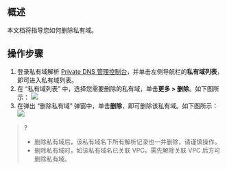 
## 概述
本文档将指导您如何删除私有域。

##  操作步骤
1. 登录私有域解析 [Private DNS 管理控制台](https://console.cloud.tencent.com/privatedns)，并单击左侧导航栏的**私有域列表**，即可进入私有域列表。
2. 在 “私有域列表” 中，选择您需要删除的私有域，单击**更多 > 删除**。如下图所示：
![](https://main.qcloudimg.com/raw/b6a6850344a69512c75195eb3298fd68.png)
3. 在弹出 “删除私有域” 弹窗中，单击**删除**，即可删除该私有域。如下图所示：
![](https://main.qcloudimg.com/raw/b0696370f0edb9febb1d8ededd9744e6.png)
>?
>- 删除私有域后，该私有域名下所有解析记录也一并删除，请谨慎操作。
>- 删除私有域时，如该私有域名已关联 VPC，需先解除关联 VPC 后方可删除私有域。


